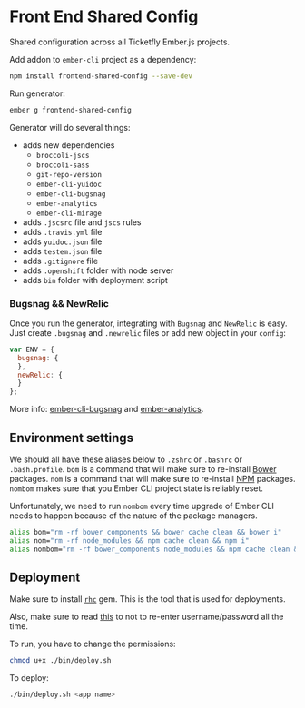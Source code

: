 # Front End Shared Config

Shared configuration across all Ticketfly Ember.js projects.

Add addon to `ember-cli` project as a dependency:

```sh
npm install frontend-shared-config --save-dev
```

Run generator:

```sh
ember g frontend-shared-config
```

Generator will do several things:

+ adds new dependencies
  + `broccoli-jscs`
  + `broccoli-sass`
  + `git-repo-version`
  + `ember-cli-yuidoc`
  + `ember-cli-bugsnag`
  + `ember-analytics`
  + `ember-cli-mirage`
+ adds `.jscsrc` file and `jscs` rules
+ adds `.travis.yml` file
+ adds `yuidoc.json` file
+ adds `testem.json` file
+ adds `.gitignore` file
+ adds `.openshift` folder with node server
+ adds `bin` folder with deployment script

### Bugsnag && NewRelic

Once you run the generator, integrating with `Bugsnag` and `NewRelic` is easy.
Just create `.bugsnag` and `.newrelic` files or add new object in your `config`:

```javascript
var ENV = {
  bugsnag: {
  },
  newRelic: {
  }
};
```

More info: [ember-cli-bugsnag](https://github.com/twokul/ember-cli-bugsnag) and [ember-analytics](https://github.com/twokul/ember-analytics).

## Environment settings

We should all have these aliases below to `.zshrc` or `.bashrc` or `.bash.profile`. `bom` is a command that will make sure to re-install [Bower](http://bower.io) packages. `nom` is a command that will make sure to re-install [NPM](http://npmjs.com) packages. `nombom` makes sure that you Ember CLI project state is reliably reset.

Unfortunately, we need to run `nombom` every time upgrade of Ember CLI needs to happen because of the nature of the package managers.

```sh
alias bom="rm -rf bower_components && bower cache clean && bower i"
alias nom="rm -rf node_modules && npm cache clean && npm i"
alias nombom="rm -rf bower_components node_modules && npm cache clean && bower cache clean && npm i && bower i"
```

## Deployment

Make sure to install [`rhc`](https://rubygems.org/gems/rhc/versions/1.35.3) gem. This is the tool that is used
for deployments.

Also, make sure to read [this](https://help.openshift.com/hc/en-us/articles/202399230-Running-rhc-commands-without-re-entering-password0) to not to re-enter username/password all the time.

To run, you have to change the permissions:

```sh
chmod u+x ./bin/deploy.sh
```

To deploy:

```sh
./bin/deploy.sh <app name>
```
